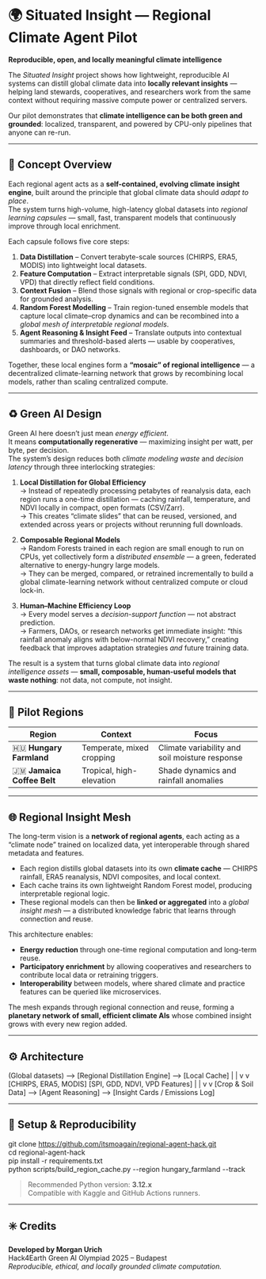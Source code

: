 ﻿# 🌍 Situated Insight — Regional Climate Agent Pilot
**Reproducible, open, and locally meaningful climate intelligence**

The *Situated Insight* project shows how lightweight, reproducible AI systems can distill global climate data into **locally relevant insights** — helping land stewards, cooperatives, and researchers work from the same context without requiring massive compute power or centralized servers.

Our pilot demonstrates that **climate intelligence can be both green and grounded**: localized, transparent, and powered by CPU-only pipelines that anyone can re-run.

---

## 🧠 Concept Overview
Each regional agent acts as a **self-contained, evolving climate insight engine**, built around the principle that global climate data should *adapt to place*.  
The system turns high-volume, high-latency global datasets into *regional learning capsules* — small, fast, transparent models that continuously improve through local enrichment.

Each capsule follows five core steps:

1. **Data Distillation** – Convert terabyte-scale sources (CHIRPS, ERA5, MODIS) into lightweight local datasets.  
2. **Feature Computation** – Extract interpretable signals (SPI, GDD, NDVI, VPD) that directly reflect field conditions.  
3. **Context Fusion** – Blend those signals with regional or crop-specific data for grounded analysis.  
4. **Random Forest Modelling** – Train region-tuned ensemble models that capture local climate–crop dynamics and can be recombined into a *global mesh of interpretable regional models*.  
5. **Agent Reasoning & Insight Feed** – Translate outputs into contextual summaries and threshold-based alerts — usable by cooperatives, dashboards, or DAO networks.

Together, these local engines form a **“mosaic” of regional intelligence** — a decentralized climate-learning network that grows by recombining local models, rather than scaling centralized compute.

---

## ♻️ Green AI Design
Green AI here doesn’t just mean *energy efficient*.  
It means **computationally regenerative** — maximizing insight per watt, per byte, per decision.  
The system’s design reduces both *climate modeling waste* and *decision latency* through three interlocking strategies:

1. **Local Distillation for Global Efficiency**  
   → Instead of repeatedly processing petabytes of reanalysis data, each region runs a one-time distillation — caching rainfall, temperature, and NDVI locally in compact, open formats (CSV/Zarr).  
   → This creates “climate slides” that can be reused, versioned, and extended across years or projects without rerunning full downloads.

2. **Composable Regional Models**  
   → Random Forests trained in each region are small enough to run on CPUs, yet collectively form a *distributed ensemble* — a green, federated alternative to energy-hungry large models.  
   → They can be merged, compared, or retrained incrementally to build a global climate-learning network without centralized compute or cloud lock-in.

3. **Human–Machine Efficiency Loop**  
   → Every model serves a *decision-support function* — not abstract prediction.  
   → Farmers, DAOs, or research networks get immediate insight: “this rainfall anomaly aligns with below-normal NDVI recovery,” creating feedback that improves adaptation strategies *and* future training data.

The result is a system that turns global climate data into *regional intelligence assets* — **small, composable, human-useful models that waste nothing**: not data, not compute, not insight.

---

## 🧩 Pilot Regions

| Region | Context | Focus |
|--------|----------|--------|
| 🇭🇺 **Hungary Farmland** | Temperate, mixed cropping | Climate variability and soil moisture response |
| 🇯🇲 **Jamaica Coffee Belt** | Tropical, high-elevation | Shade dynamics and rainfall anomalies |

---

## 🌐 Regional Insight Mesh
The long-term vision is a **network of regional agents**, each acting as a “climate node” trained on localized data, yet interoperable through shared metadata and features.

- Each region distills global datasets into its own **climate cache** — CHIRPS rainfall, ERA5 reanalysis, NDVI composites, and local context.  
- Each cache trains its own lightweight Random Forest model, producing interpretable regional logic.  
- These regional models can then be **linked or aggregated** into a *global insight mesh* — a distributed knowledge fabric that learns through connection and reuse.  

This architecture enables:
- **Energy reduction** through one-time regional computation and long-term reuse.  
- **Participatory enrichment** by allowing cooperatives and researchers to contribute local data or retraining triggers.  
- **Interoperability** between models, where shared climate and practice features can be queried like microservices.  

The mesh expands through regional connection and reuse, forming a **planetary network of small, efficient climate AIs** whose combined insight grows with every new region added.

---

## ⚙️ Architecture
(Global datasets) --> [Regional Distillation Engine] --> [Local Cache]
      |                           |
      v                           v
 [CHIRPS, ERA5, MODIS]       [SPI, GDD, NDVI, VPD Features]
      |                           |
      v                           v
 [Crop & Soil Data] --> [Agent Reasoning] --> [Insight Cards / Emissions Log]

---

## 🧭 Setup & Reproducibility
git clone https://github.com/itsmoagain/regional-agent-hack.git  
cd regional-agent-hack  
pip install -r requirements.txt  
python scripts/build_region_cache.py --region hungary_farmland --track  

> Recommended Python version: **3.12.x**  
> Compatible with Kaggle and GitHub Actions runners.

---

## ✳️ Credits
**Developed by Morgan Urich**  
Hack4Earth Green AI Olympiad 2025 – Budapest  
*Reproducible, ethical, and locally grounded climate computation.*
